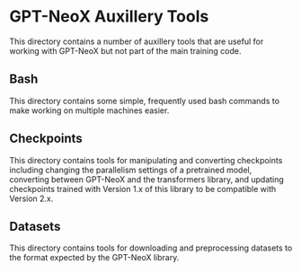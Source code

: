 # GPT-NeoX Auxillery Tools

This directory contains a number of auxillery tools that are useful for working with GPT-NeoX but not part of the main training code.

## Bash

This directory contains some simple, frequently used bash commands to make working on multiple machines easier.

## Checkpoints

This directory contains tools for manipulating and converting checkpoints including changing the parallelism settings of a pretrained model, converting between GPT-NeoX and the transformers library, and updating checkpoints trained with Version 1.x of this library to be compatible with Version 2.x.

## Datasets

This directory contains tools for downloading and preprocessing datasets to the format expected by the GPT-NeoX library.
